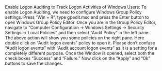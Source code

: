 ﻿Enable Logon Auditing to Track Logon Activities of Windows Users:
To enable Logon Auditing, we need to configure Windows Group Policy settings. Press “Win + R”, type gpedit.msc and press the Enter button to open Windows Group Policy Editor.
Once you are in the Group Policy Editor, navigate to “Computer Configuration -> Windows Settings -> Security Settings -> Local Policies” and then select “Audit Policy” in the left pane.
The above action will show you some policies on the right pane. Here double click on “Audit logon events” policy to open it. Please don’t confuse “Audit logon events” with “Audit account logon events” as it is a setting for a completely different purpose.
Once the Window is opened, select both the check boxes “Success” and “Failure.” Now click on the “Apply” and “Ok” buttons to save the changes.